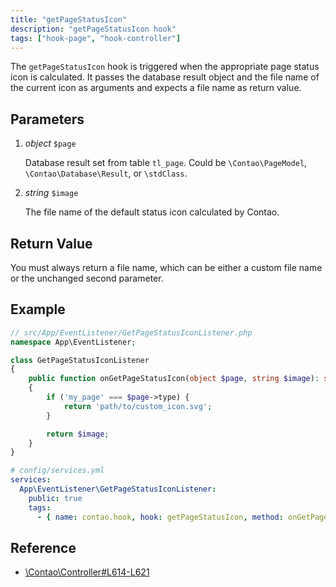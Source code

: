 ```yaml
---
title: "getPageStatusIcon"
description: "getPageStatusIcon hook"
tags: ["hook-page", "hook-controller"]
---
```


The `getPageStatusIcon` hook is triggered when the appropriate page status icon 
is calculated. It passes the database result object and the file name of the 
current icon as arguments and expects a file name as return value. 


## Parameters

1. *object* `$page`

	Database result set from table `tl_page`. Could be `\Contao\PageModel`, 
    `\Contao\Database\Result`, or `\stdClass`.

2. *string* `$image`

	The file name of the default status icon calculated by Contao.


## Return Value

You must always return a file name, which can be either a custom file name or 
the unchanged second parameter. 


## Example

```php
// src/App/EventListener/GetPageStatusIconListener.php
namespace App\EventListener;

class GetPageStatusIconListener
{
    public function onGetPageStatusIcon(object $page, string $image): string
    {
        if ('my_page' === $page->type) {
            return 'path/to/custom_icon.svg';
        }

        return $image;
    }
}
```

```yml
# config/services.yml
services:
  App\EventListener\GetPageStatusIconListener:
    public: true
    tags:
      - { name: contao.hook, hook: getPageStatusIcon, method: onGetPageStatusIcon }
```


## Reference

* [\Contao\Controller#L614-L621](https://github.com/contao/contao/blob/4.7.6/core-bundle/src/Resources/contao/library/Contao/Controller.php#L614-L621)

